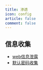 ```yaml
---
title: 渗透
icon: config
article: false
comment: false
---
```

## 信息收集
- [web信息泄露](collection/info.md)
- [默认密码收集](collection/passwd.md)
